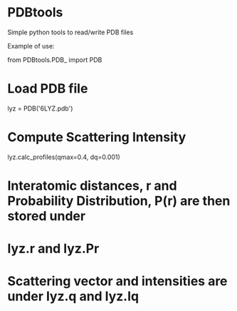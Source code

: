 # PDBtools
Simple python tools to read/write PDB files

Example of use:

from PDBtools.PDB_ import PDB

# Load PDB file
lyz = PDB('6LYZ.pdb')

# Compute Scattering Intensity 
lyz.calc_profiles(qmax=0.4, dq=0.001)

# Interatomic distances, r and Probability Distribution, P(r) are then stored under
# lyz.r and lyz.Pr
# Scattering vector and intensities are under lyz.q and lyz.Iq
